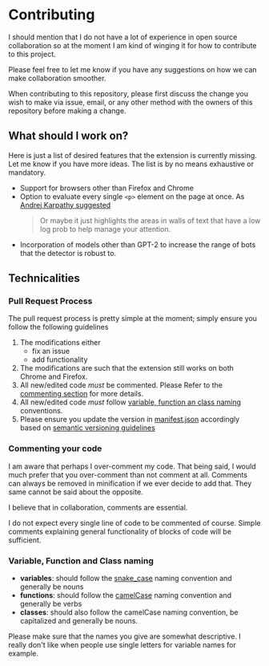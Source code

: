 # Contributing

I should mention that I do not have a lot of experience in open source collaboration so at the moment I am kind of winging it for how to contribute to this project.

Please feel free to let me know if you have any suggestions on how we can make collaboration smoother.

When contributing to this repository, please first discuss the change you wish to make via issue, email, or any other method with the owners of this repository before making a change.

## What should I work on?

Here is just a list of desired features that the extension is currently missing. Let me know if you have more ideas. The list is by no means exhaustive or mandatory.

- Support for browsers other than Firefox and Chrome
- Option to evaluate every single `<p>` element on the page at once. As [Andrej Karpathy suggested](https://twitter.com/karpathy/status/1192169928079503360?s=20)
  > Or maybe it just highlights the areas in walls of text that have a low log prob to help manage your attention.
- Incorporation of models other than GPT-2 to increase the range of bots that the detector is robust to.

## Technicalities

### Pull Request Process

The pull request process is pretty simple at the moment; simply ensure you follow the following guidelines

1. The modifications either
   - fix an issue
   - add functionality
2. The modifications are such that the extension still works on both Chrome and Firefox.
3. All new/edited code _must_ be commented. Please Refer to the [commenting section](#commenting-your-code) for more details.
4. All new/edited code _must_ follow [variable, function an class naming](#variable-function-and-class-naming) conventions.
5. Please ensure you update the version in [manifest.json](./GPTrueOrFalse/src/manifest.json) accordingly based on [semantic versioning guidelines](https://semver.org/)

### Commenting your code

I am aware that perhaps I over-comment my code. That being said, I would much prefer that you over-comment than not comment at all. Comments can always be removed in minification if we ever decide to add that. They same cannot be said about the opposite.

I believe that in collaboration, comments are essential.

I do not expect every single line of code to be commented of course. Simple comments explaining general functionality of blocks of code will be sufficient.

### Variable, Function and Class naming

- **variables**: should follow the [snake_case](https://en.wikipedia.org/wiki/Snake_case) naming convention and generally be nouns
- **functions**: should follow the [camelCase](https://en.wikipedia.org/wiki/Camel_case) naming convention and generally be verbs
- **classes**: should also follow the camelCase naming convention, be capitalized and generally be nouns.

Please make sure that the names you give are somewhat descriptive. I really don't like when people use single letters for variable names for example.
